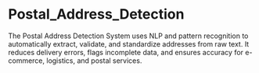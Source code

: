 # Postal_Address_Detection
The Postal Address Detection System uses NLP and pattern recognition to automatically extract, validate, and standardize addresses from raw text. It reduces delivery errors, flags incomplete data, and ensures accuracy for e-commerce, logistics, and postal services.
